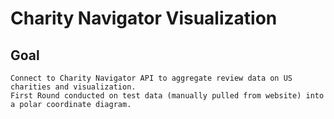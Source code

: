 # Charity Navigator Visualization
## Goal

```
Connect to Charity Navigator API to aggregate review data on US charities and visualization. 
First Round conducted on test data (manually pulled from website) into a polar coordinate diagram.
```
